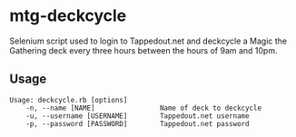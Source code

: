 # mtg-deckcycle

Selenium script used to login to Tappedout.net and deckcycle a Magic the Gathering deck every three hours between the hours of 9am and 10pm.

## Usage
```
Usage: deckcycle.rb [options]
    -n, --name [NAME]                Name of deck to deckcycle
    -u, --username [USERNAME]        Tappedout.net username
    -p, --password [PASSWORD]        Tappedout.net password
```